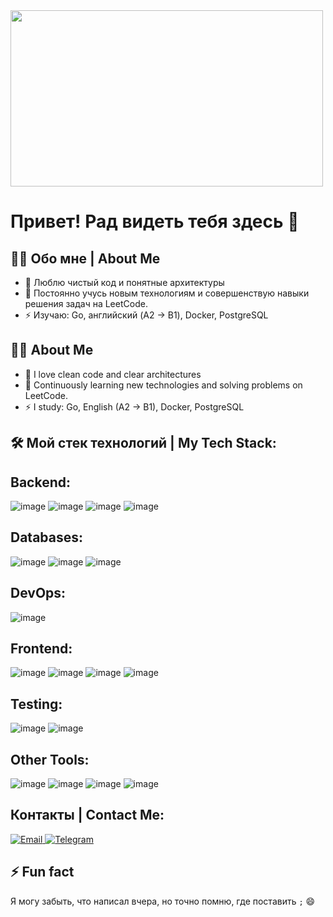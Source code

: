 <img src="http://www.topito.com/wp-content/uploads/2013/01/code-30.gif" alt="" width="500" height="282">

# Привет! Рад видеть тебя здесь 👋
## 👨‍💻 Обо мне | About Me
- 🔭 Люблю чистый код и понятные архитектуры
- 🌱 Постоянно учусь новым технологиям и совершенствую навыки решения задач на LeetCode.
- ⚡ Изучаю: Go, английский (A2 → B1), Docker, PostgreSQL
## 👨‍💻 About Me
- 🔭 I love clean code and clear architectures
- 🌱 Continuously learning new technologies and solving problems on LeetCode.
- ⚡ I study: Go, English (A2 → B1), Docker, PostgreSQL


## 🛠️ Мой стек технологий | My Tech Stack:
## Backend:
![image](https://github.com/user-attachments/assets/f0676a7b-25af-4df4-9e0a-237a78122e60)
![image](https://github.com/user-attachments/assets/f2b9ae78-a7d9-48b9-a1ac-2d0e99c776ce)
![image](https://github.com/user-attachments/assets/c889baeb-6dde-4052-bd0c-6a948a64f90b)
![image](https://github.com/user-attachments/assets/5aa5e126-eb80-40ba-9d08-8a7672a0867c)

## Databases:
![image](https://github.com/user-attachments/assets/36d6173e-8d20-4e2d-bc9d-0d6cdafe87c0)
![image](https://github.com/user-attachments/assets/3e072426-70fc-4bc8-af1f-a9ec54a9acb2)
![image](https://github.com/user-attachments/assets/4d848c66-eaae-48e6-961a-fdf4f387693e)

## DevOps:
![image](https://github.com/user-attachments/assets/9cec0116-cfe6-4a63-a442-2f843b8f8f96)

## Frontend:
![image](https://github.com/user-attachments/assets/a9fc6998-e3ef-4754-914d-3a78d176b172)
![image](https://github.com/user-attachments/assets/b0123bdc-1133-4e89-a09a-12e2a3af24a3)
![image](https://github.com/user-attachments/assets/216254ac-16cd-45b5-b2ff-66a85ca60396)
![image](https://github.com/user-attachments/assets/1aeab5a6-6e3d-4ff1-8c2d-bd9b3fc08c4b)

## Testing:
![image](https://github.com/user-attachments/assets/7f2d6b35-1cc3-45ac-91e8-96c3dc0d7781)
![image](https://github.com/user-attachments/assets/99bb6f2c-7c3c-4ee1-bf51-8503d31753ab)

## Other Tools:
![image](https://github.com/user-attachments/assets/9fee3a56-01e0-4134-97ce-c0d34b617fe4)
![image](https://github.com/user-attachments/assets/2e9ab085-f84f-45a9-a338-25f6d1bc2a1e)
![image](https://github.com/user-attachments/assets/60deb324-077e-4ee9-8e65-2dddfc10154c)
![image](https://github.com/user-attachments/assets/6c1e9b50-f386-4cd9-86c0-534aab2e95c2)


 ## Контакты | Contact Me:
<a href="https://alexeishibakov@yandex.ru"><img
src="https://camo.githubusercontent.com/31ad9fb1c9eb1ff0cb02c27cf9b11751cc5862206a61f95ceb12c9c4d66cbd48/68747470733a2f2f696d672e736869656c64732e696f2f62616467652f456d61696c2d4431343833363f7374796c653d666f722d7468652d6261646765266c6f676f3d676d61696c266c6f676f436f6c6f723d7768697465" alt="Email" data-canonical-src="https://img.shields.io/badge/Email-D14836?style=for-the-badge&amp;logo=gmail&amp;logoColor=white" style="max-width: 100%;">
</a>
<a href="https://t.me/Alexei_Shibakov" rel="nofollow"><img src="https://camo.githubusercontent.com/8f41682a178e57a174d0c6042e9cdb842c6329b24c34b2bf4206c25e933073a9/68747470733a2f2f696d672e736869656c64732e696f2f62616467652f54656c656772616d2d3243413545303f7374796c653d666f722d7468652d6261646765266c6f676f3d74656c656772616d266c6f676f436f6c6f723d7768697465" alt="Telegram" data-canonical-src="https://img.shields.io/badge/Telegram-2CA5E0?style=for-the-badge&amp;logo=telegram&amp;logoColor=white" style="max-width: 100%;"></a>
 ## ⚡️ Fun fact
Я могу забыть, что написал вчера, но точно помню, где поставить `;` 😄
